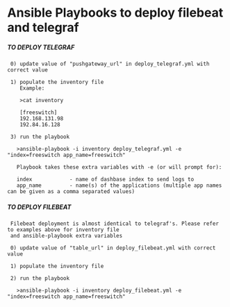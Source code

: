 # Ansible Playbooks to deploy filebeat and telegraf

##### TO DEPLOY TELEGRAF #####

     0) update value of "pushgateway_url" in deploy_telegraf.yml with correct value

     1) populate the inventory file
        Example:

        >cat inventory
        
        [freeswitch]
        192.168.131.98
        192.84.16.128

     3) run the playbook

       >ansible-playbook -i inventory deploy_telegraf.yml -e "index=freeswitch app_name=freeswitch"

       Playbook takes these extra variables with -e (or will prompt for): 

       index            - name of dashbase index to send logs to 
       app_name         - name(s) of the applications (multiple app names can be given as a comma separated values)
 

##### TO DEPLOY FILEBEAT #####

     Filebeat deployment is almost identical to telegraf's. Please refer to examples above for inventory file
     and ansible-playbook extra variables

     0) update value of "table_url" in deploy_filebeat.yml with correct value

     1) populate the inventory file

     2) run the playbook

       >ansible-playbook -i inventory deploy_filebeat.yml -e "index=freeswitch app_name=freeswitch"

